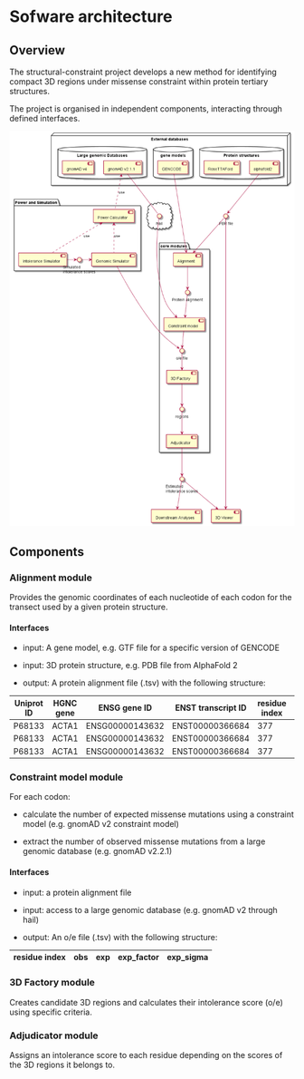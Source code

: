 # Sofware architecture

## Overview

The structural-constraint project develops a new method for identifying compact 3D regions under missense constraint within protein tertiary structures.


The project is organised in independent components, interacting through defined interfaces.


![](softarchitect.png)

## Components
### Alignment module
Provides the genomic coordinates of each nucleotide of each codon for the transect used by a given protein structure.

#### Interfaces
- input: A gene model, e.g. GTF file for a specific version of GENCODE

- input: 3D protein structure, e.g. PDB file from AlphaFold 2

- output: A protein alignment file (.tsv) with the following structure:


| Uniprot ID | HGNC gene | ENSG gene ID |  ENST transcript ID | residue index | Reference genome | genomic position | REF |
| --- | --- | --- | --- | --- | --- | --- | ---|
|P68133	|ACTA1|	ENSG00000143632	|ENST00000366684|	377|	GRCh37	|1:229567249G|	G|
|P68133	|ACTA1	|ENSG00000143632	|ENST00000366684	|377	|GRCh37	|1:229567250A	|A
|P68133	|ACTA1	|ENSG00000143632	|ENST00000366684	|377	|GRCh37	|1:229567251A	|A

### Constraint model module
For each codon: 

- calculate the number of expected missense mutations using a constraint model (e.g. gnomAD v2 constraint model)

- extract the number of observed missense mutations from a large genomic database (e.g. gnomAD v2.2.1)

#### Interfaces
- input: a protein alignment file

- input: access to a large genomic database (e.g. gnomAD v2 through hail)

- output: An o/e file (.tsv) with the following structure:


| residue index | obs | exp | exp_factor | exp_sigma |
| --- | --- |---|---|---|

### 3D Factory module
Creates candidate 3D regions and calculates their intolerance score (o/e) using specific criteria. 


### Adjudicator module
Assigns an intolerance score to each residue depending on the scores of the 3D regions it belongs to.


